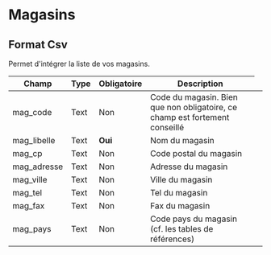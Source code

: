 # Magasins


<h2>Format Csv</h2><p>Permet d&#39;int&#233;grer la liste de vos magasins.</p>


<table style='width:100%'><thead><tr><th>Champ</th><th>Type</th><th>Obligatoire</th><th style='width:50%'>Description</th></tr></thead><tbody><tr><td>mag_code</td><td>Text</td><td>Non</td><td>Code du magasin. Bien que non obligatoire, ce champ est fortement conseill&#233;</td><td><tr><td>mag_libelle</td><td>Text</td><td><b>Oui</b></td><td>Nom du magasin</td><td><tr><td>mag_cp</td><td>Text</td><td>Non</td><td>Code postal du magasin</td><td><tr><td>mag_adresse</td><td>Text</td><td>Non</td><td>Adresse du magasin</td><td><tr><td>mag_ville</td><td>Text</td><td>Non</td><td>Ville du magasin</td><td><tr><td>mag_tel</td><td>Text</td><td>Non</td><td>Tel du magasin</td><td><tr><td>mag_fax</td><td>Text</td><td>Non</td><td>Fax du magasin</td><td><tr><td>mag_pays</td><td>Text</td><td>Non</td><td>Code pays du magasin (cf. les tables de r&#233;f&#233;rences)</td><td></tbody></table>

